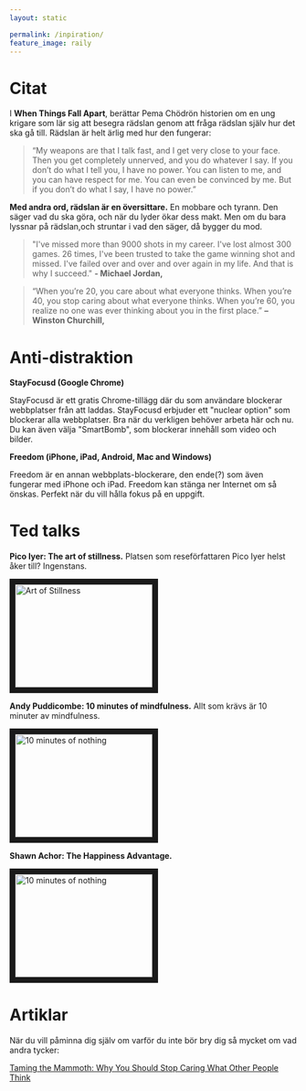 ```yaml
---
layout: static

permalink: /inpiration/
feature_image: raily
---
```


# Citat

I **When Things Fall Apart**, berättar
Pema Chödrön historien om en ung krigare som lär sig att besegra rädslan genom att fråga rädslan själv hur det ska gå till. Rädslan är helt ärlig med hur den fungerar:

> “My weapons are that I talk fast, and I get very close to your face. Then you get completely unnerved, and you do whatever I say.
If you don’t do what I tell you, I have no power. You can listen to me, and you can have respect for me. You can even be convinced by me. But if you don’t do what I say, I have no power.”

**Med andra ord, rädslan är en översittare.** En mobbare och tyrann. Den säger vad du ska göra, och när du lyder ökar dess makt.
Men om du bara lyssnar på rädslan,och struntar i vad den säger, då bygger du mod.


> "I've missed more than 9000 shots in my career. I've lost almost 300 games. 26 times, I've been trusted to take the game winning shot and missed. I've failed over and over and over again in my life. And that is why I succeed." **- Michael Jordan,**

> “When you’re 20, you care about what everyone thinks. When you’re 40, you stop caring about what everyone thinks. When you’re 60, you realize no one was ever thinking about you in the first place.” **– Winston Churchill,**

# Anti-distraktion

**StayFocusd (Google Chrome)**

StayFocusd är ett gratis Chrome-tillägg där du som användare blockerar webbplatser från att laddas. StayFocusd erbjuder ett "nuclear option" som blockerar alla webbplatser. Bra när du verkligen behöver arbeta här och nu. Du kan även välja "SmartBomb", som blockerar innehåll som video och bilder.

**Freedom (iPhone, iPad, Android, Mac and Windows)**

Freedom är en annan webbplats-blockerare, den ende(?) som även fungerar med iPhone och iPad. Freedom kan stänga ner Internet om så önskas. Perfekt när du vill hålla fokus på en uppgift.

# Ted talks

**Pico Iyer: The art of stillness.**
Platsen som reseförfattaren Pico Iyer helst åker till? Ingenstans.

<a href="http://www.youtube.com/watch?feature=player_embedded&v=aUBawr1hUwo
" target="_blank"><img src="http://img.youtube.com/vi/aUBawr1hUwo/0.jpg" 
alt="Art of Stillness" width="240" height="180" border="10" /></a>

**Andy Puddicombe: 10 minutes of mindfulness.**
Allt som krävs är 10 minuter av mindfulness.

<a href="http://www.youtube.com/watch?feature=player_embedded&v=qzR62JJCMBQ
" target="_blank"><img src="http://img.youtube.com/vi/qzR62JJCMBQ/0.jpg" 
alt="10 minutes of nothing" width="240" height="180" border="10" /></a>

**Shawn Achor: The Happiness Advantage.**

<a href="http://www.youtube.com/watch?feature=player_embedded&v=GXy__kBVq1M
" target="_blank"><img src="http://img.youtube.com/vi/GXy__kBVq1M/0.jpg" 
alt="10 minutes of nothing" width="240" height="180" border="10" /></a>

# Artiklar

När du vill påminna dig själv om varför du inte bör bry dig så mycket om vad andra tycker:

[Taming the Mammoth: Why You Should Stop Caring What Other People Think](http://waitbutwhy.com/2014/06/taming-mammoth-let-peoples-opinions-run-life.html)

